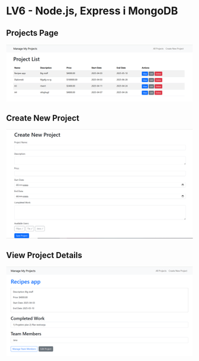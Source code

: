 # LV6 - Node.js, Express i MongoDB

## Projects Page

<div align="center">
    <img src="screenshots/Projects.png"></img>  
</div>

## Create New Project

<div align="center">
    <img src="screenshots/Create_project.png"></img>  
</div>

## View Project Details

<div align="center">
    <img src="screenshots/View_project.png"></img>  
</div>

